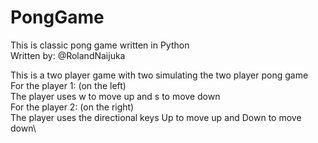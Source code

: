 # PongGame

This is classic pong game written in Python  
Written by: @RolandNaijuka  

This is a two player game with two simulating the two player pong game\
For the player 1: (on the left)\
  The player uses w to move up and s to move down\
For the player 2: (on the right)\
  The player uses the directional keys Up to move up and Down to move down\
  
